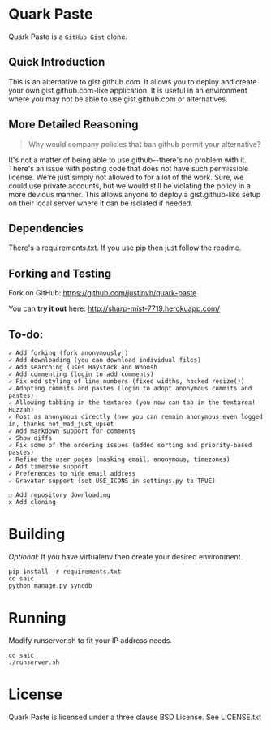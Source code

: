 # Quark Paste
Quark Paste is a `GitHub Gist` clone.


## Quick Introduction

This is an alternative to gist.github.com. It allows you to deploy and create your own gist.github.com-like application. It is useful in an environment where you may not be able to use gist.github.com or alternatives.


## More Detailed Reasoning

> Why would company policies that ban github permit your alternative?

It's not a matter of being able to use github--there's no problem with it. There's an issue with posting code that does not have such permissible license. We're just simply not allowed to for a lot of the work. Sure, we could use private accounts, but we would still be violating the policy in a more devious manner. This allows anyone to deploy a gist.github-like setup on their local server where it can be isolated if needed.


## Dependencies

There's a requirements.txt. If you use pip then just follow the readme. 


## Forking and Testing

Fork on GitHub: https://github.com/justinvh/quark-paste

You can **try it out** here: http://sharp-mist-7719.herokuapp.com/ 


## To-do:

    ✓ Add forking (fork anonymously!)
    ✓ Add downloading (you can download individual files)
    ✓ Add searching (uses Haystack and Whoosh 
    ✓ Add commenting (login to add comments) 
    ✓ Fix odd styling of line numbers (fixed widths, hacked resize())
    ✓ Adopting commits and pastes (login to adopt anonymous commits and pastes)
    ✓ Allowing tabbing in the textarea (you now can tab in the textarea! Huzzah)
    ✓ Post as anonymous directly (now you can remain anonymous even logged in, thanks not_mad_just_upset
    ✓ Add markdown support for comments
    ✓ Show diffs
    ✓ Fix some of the ordering issues (added sorting and priority-based pastes)
    ✓ Refine the user pages (masking email, anonymous, timezones)
    ✓ Add timezone support
    ✓ Preferences to hide email address
    ✓ Gravatar support (set USE_ICONS in settings.py to TRUE)

    ☐ Add repository downloading
    x Add cloning


# Building
*Optional*: If you have virtualenv then create your desired environment.

    pip install -r requirements.txt
    cd saic
    python manage.py syncdb


# Running
Modify runserver.sh to fit your IP address needs.

    cd saic
    ./runserver.sh


# License
Quark Paste is licensed under a three clause BSD License. See LICENSE.txt
